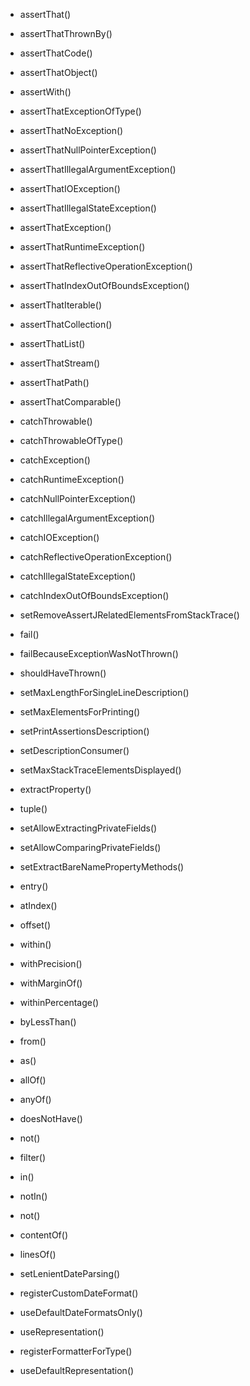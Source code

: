 - assertThat()
- assertThatThrownBy()
- assertThatCode()
- assertThatObject()
- assertWith()
- assertThatExceptionOfType()
- assertThatNoException()
- assertThatNullPointerException()
- assertThatIllegalArgumentException()
- assertThatIOException()
- assertThatIllegalStateException()
- assertThatException()
- assertThatRuntimeException()
- assertThatReflectiveOperationException()
- assertThatIndexOutOfBoundsException()
- assertThatIterable()
- assertThatCollection()
- assertThatList()
- assertThatStream()
- assertThatPath()
- assertThatComparable()


- catchThrowable()
- catchThrowableOfType()
- catchException()
- catchRuntimeException()
- catchNullPointerException()
- catchIllegalArgumentException()
- catchIOException()
- catchReflectiveOperationException()
- catchIllegalStateException()
- catchIndexOutOfBoundsException()
- setRemoveAssertJRelatedElementsFromStackTrace()
- fail()
- failBecauseExceptionWasNotThrown()
- shouldHaveThrown()
- setMaxLengthForSingleLineDescription()
- setMaxElementsForPrinting()
- setPrintAssertionsDescription()
- setDescriptionConsumer()
- setMaxStackTraceElementsDisplayed()
- extractProperty()
- tuple()
- setAllowExtractingPrivateFields()
- setAllowComparingPrivateFields()
- setExtractBareNamePropertyMethods()
- entry()
- atIndex()
- offset()
- within()
- withPrecision()
- withMarginOf()
- withinPercentage()
- byLessThan()
- from()
- as()
- allOf()
- anyOf()
- doesNotHave()
- not()
- filter()
- in()
- notIn()
- not()
- contentOf()
- linesOf()
- setLenientDateParsing()
- registerCustomDateFormat()
- useDefaultDateFormatsOnly()
- useRepresentation()
- registerFormatterForType()
- useDefaultRepresentation()